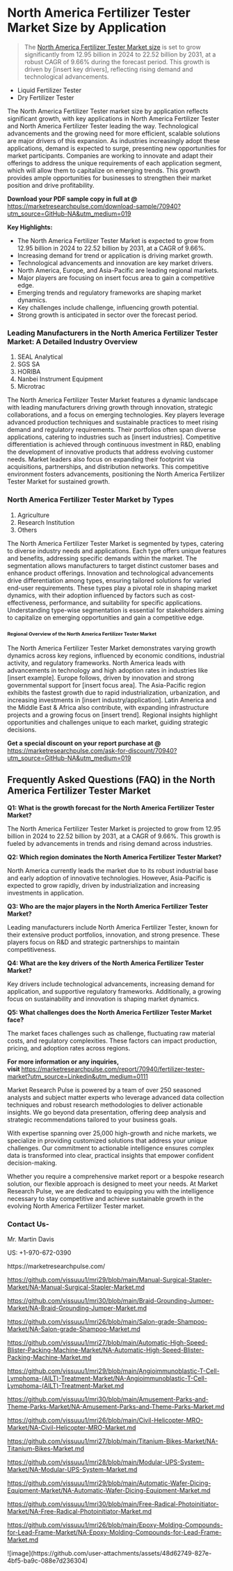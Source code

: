 <h1>North America Fertilizer Tester Market&nbsp;Size by Application</h1><blockquote><p>The <a href="https://marketresearchpulse.com/download-sample/70940?utm_source=GitHub-NA&amp;utm_medium=019">North America Fertilizer Tester Market size</a> is set to grow significantly from 12.95 billion in 2024 to 22.52 billion by 2031, at a robust CAGR of 9.66% during the forecast period. This growth is driven by [insert key drivers], reflecting rising demand and technological advancements.</p></blockquote><ul><li>Liquid Fertilizer Tester <li> Dry Fertilizer Tester</li></ul><p>The North America Fertilizer Tester market size by application reflects significant growth, with key applications in North America Fertilizer Tester and North America Fertilizer Tester leading the way. Technological advancements and the growing need for more efficient, scalable solutions are major drivers of this expansion. As industries increasingly adopt these applications, demand is expected to surge, presenting new opportunities for market participants. Companies are working to innovate and adapt their offerings to address the unique requirements of each application segment, which will allow them to capitalize on emerging trends. This growth provides ample opportunities for businesses to strengthen their market position and drive profitability.</p><p><strong>Download your PDF sample copy in full at @ </strong><a href="https://marketresearchpulse.com/download-sample/70940?utm_source=GitHub-NA&amp;utm_medium=019">https://marketresearchpulse.com/download-sample/70940?utm_source=GitHub-NA&amp;utm_medium=019</a></p><p><strong>Key Highlights: </strong></p><ul><li>The North America Fertilizer Tester Market is expected to grow from 12.95 billion in 2024 to 22.52 billion by 2031, at a CAGR of 9.66%.</li><li>Increasing demand for trend or application is driving market growth.</li><li>Technological advancements and innovation are key market drivers.</li><li>North America, Europe, and Asia-Pacific are leading regional markets.</li><li>Major players are focusing on insert focus area to gain a competitive edge.</li><li>Emerging trends and regulatory frameworks are shaping market dynamics.</li><li>Key challenges include challenge, influencing growth potential.</li><li>Strong growth is anticipated in sector over the forecast period.</li></ul><h3>Leading Manufacturers in the North America Fertilizer Tester Market: A Detailed Industry Overview</h3><ol><li>SEAL Analytical</li><li>SGS SA</li><li>HORIBA</li><li>Nanbei Instrument Equipment</li><li>Microtrac</li></ol><div class="flex max-w-full flex-col flex-grow"><div class="min-h-8 text-message flex w-full flex-col items-end gap-2 whitespace-normal break-words [.text-message+&amp;]:mt-5" dir="auto" data-message-author-role="assistant" data-message-id="fd8432e4-4910-450d-b182-61b7bfb0a01f" data-message-model-slug="gpt-4o"><div class="flex w-full flex-col gap-1 empty:hidden first:pt-[3px]"><div class="markdown prose w-full break-words dark:prose-invert light"><p>The North America Fertilizer Tester Market features a dynamic landscape with leading manufacturers driving growth through innovation, strategic collaborations, and a focus on emerging technologies. Key players leverage advanced production techniques and sustainable practices to meet rising demand and regulatory requirements. Their portfolios often span diverse applications, catering to industries such as [insert industries]. Competitive differentiation is achieved through continuous investment in R&amp;D, enabling the development of innovative products that address evolving customer needs. Market leaders also focus on expanding their footprint via acquisitions, partnerships, and distribution networks. This competitive environment fosters advancements, positioning the North America Fertilizer Tester Market for sustained growth.</p></div></div></div></div><h3>North America Fertilizer Tester Market by Types</h3><ol><li>Agriculture <li> Research Institution <li> Others</li></ol><div class="flex max-w-full flex-col flex-grow"><div class="min-h-8 text-message flex w-full flex-col items-end gap-2 whitespace-normal break-words [.text-message+&amp;]:mt-5" dir="auto" data-message-author-role="assistant" data-message-id="084470be-0bb7-4664-bddf-5156b4f41249" data-message-model-slug="gpt-4o-mini"><div class="flex w-full flex-col gap-1 empty:hidden first:pt-[3px]"><div class="markdown prose w-full break-words dark:prose-invert light"><p>The North America Fertilizer Tester Market is segmented by types, catering to diverse industry needs and applications. Each type offers unique features and benefits, addressing specific demands within the market. The segmentation allows manufacturers to target distinct customer bases and enhance product offerings. Innovation and technological advancements drive differentiation among types, ensuring tailored solutions for varied end-user requirements. These types play a pivotal role in shaping market dynamics, with their adoption influenced by factors such as cost-effectiveness, performance, and suitability for specific applications. Understanding type-wise segmentation is essential for stakeholders aiming to capitalize on emerging opportunities and gain a competitive edge.</p></div></div></div></div><h3><span style="font-size: 11px;">Regional Overview of the North America Fertilizer Tester Market</span></h3><div class="flex max-w-full flex-col flex-grow"><div class="min-h-8 text-message flex w-full flex-col items-end gap-2 whitespace-normal break-words [.text-message+&amp;]:mt-5" dir="auto" data-message-author-role="assistant" data-message-id="e9038762-ce64-4e30-91c9-9bd413514231" data-message-model-slug="gpt-4o-mini"><div class="flex w-full flex-col gap-1 empty:hidden first:pt-[3px]"><div class="markdown prose w-full break-words dark:prose-invert light"><p>The North America Fertilizer Tester Market demonstrates varying growth dynamics across key regions, influenced by economic conditions, industrial activity, and regulatory frameworks. North America leads with advancements in technology and high adoption rates in industries like [insert example]. Europe follows, driven by innovation and strong governmental support for [insert focus area]. The Asia-Pacific region exhibits the fastest growth due to rapid industrialization, urbanization, and increasing investments in [insert industry/application]. Latin America and the Middle East &amp; Africa also contribute, with expanding infrastructure projects and a growing focus on [insert trend]. Regional insights highlight opportunities and challenges unique to each market, guiding strategic decisions.</p></div></div></div></div><p><strong>Get a special discount on your report purchase at @ </strong><a href="https://marketresearchpulse.com/ask-for-discount/70940?utm_source=GitHub-NA&amp;utm_medium=019">https://marketresearchpulse.com/ask-for-discount/70940?utm_source=GitHub-NA&amp;utm_medium=019</a></p><h2>Frequently Asked Questions (FAQ) in the North America Fertilizer Tester Market</h2><p><strong>Q1: What is the growth forecast for the North America Fertilizer Tester Market?</strong></p><p>The North America Fertilizer Tester Market is projected to grow from 12.95 billion in 2024 to 22.52 billion by 2031, at a CAGR of 9.66%. This growth is fueled by advancements in trends and rising demand across industries.</p><p><strong>Q2: Which region dominates the North America Fertilizer Tester Market?</strong></p><p>North America currently leads the market due to its robust industrial base and early adoption of innovative technologies. However, Asia-Pacific is expected to grow rapidly, driven by industrialization and increasing investments in application.</p><p><strong>Q3: Who are the major players in the North America Fertilizer Tester Market?</strong></p><p>Leading manufacturers include North America Fertilizer Tester, known for their extensive product portfolios, innovation, and strong presence. These players focus on R&amp;D and strategic partnerships to maintain competitiveness.</p><p><strong>Q4: What are the key drivers of the North America Fertilizer Tester Market?</strong></p><p>Key drivers include technological advancements, increasing demand for application, and supportive regulatory frameworks. Additionally, a growing focus on sustainability and innovation is shaping market dynamics.</p><p><strong>Q5: What challenges does the North America Fertilizer Tester Market face?</strong></p><p>The market faces challenges such as challenge, fluctuating raw material costs, and regulatory complexities. These factors can impact production, pricing, and adoption rates across regions.</p><p><strong>For more information or any inquiries, visit&nbsp;</strong><a href="https://marketresearchpulse.com/report/70940/fertilizer-tester-market?utm_source=Linkedin&utm_medium=0111">https://marketresearchpulse.com/report/70940/fertilizer-tester-market?utm_source=Linkedin&utm_medium=0111</a></p><p>Market Research Pulse is powered by a team of over 250 seasoned analysts and subject matter experts who leverage advanced data collection techniques and robust research methodologies to deliver actionable insights. We go beyond data presentation, offering deep analysis and strategic recommendations tailored to your business goals.</p><p>With expertise spanning over 25,000 high-growth and niche markets, we specialize in providing customized solutions that address your unique challenges. Our commitment to actionable intelligence ensures complex data is transformed into clear, practical insights that empower confident decision-making.</p><p>Whether you require a comprehensive market report or a bespoke research solution, our flexible approach is designed to meet your needs. At Market Research Pulse, we are dedicated to equipping you with the intelligence necessary to stay competitive and achieve sustainable growth in the evolving North America Fertilizer Tester market.</p><h3><strong>Contact Us-</strong></h3><p>Mr. Martin Davis</p><p>US: +1-970-672-0390</p><p>https://marketresearchpulse.com/</p><p><a href="https://github.com/vissuuu1/mri29/blob/main/Manual-Surgical-Stapler-Market/NA-Manual-Surgical-Stapler-Market.md">https://github.com/vissuuu1/mri29/blob/main/Manual-Surgical-Stapler-Market/NA-Manual-Surgical-Stapler-Market.md</a></p><p><a href="https://github.com/vissuuu1/mri30/blob/main/Braid-Grounding-Jumper-Market/NA-Braid-Grounding-Jumper-Market.md">https://github.com/vissuuu1/mri30/blob/main/Braid-Grounding-Jumper-Market/NA-Braid-Grounding-Jumper-Market.md</a></p><p><a href="https://github.com/vissuuu1/mri26/blob/main/Salon-grade-Shampoo-Market/NA-Salon-grade-Shampoo-Market.md">https://github.com/vissuuu1/mri26/blob/main/Salon-grade-Shampoo-Market/NA-Salon-grade-Shampoo-Market.md</a></p><p><a href="https://github.com/vissuuu1/mri27/blob/main/Automatic-High-Speed-Blister-Packing-Machine-Market/NA-Automatic-High-Speed-Blister-Packing-Machine-Market.md">https://github.com/vissuuu1/mri27/blob/main/Automatic-High-Speed-Blister-Packing-Machine-Market/NA-Automatic-High-Speed-Blister-Packing-Machine-Market.md</a></p><p><a href="https://github.com/vissuuu1/mri29/blob/main/Angioimmunoblastic-T-Cell-Lymphoma-(AILT)-Treatment-Market/NA-Angioimmunoblastic-T-Cell-Lymphoma-(AILT)-Treatment-Market.md">https://github.com/vissuuu1/mri29/blob/main/Angioimmunoblastic-T-Cell-Lymphoma-(AILT)-Treatment-Market/NA-Angioimmunoblastic-T-Cell-Lymphoma-(AILT)-Treatment-Market.md</a></p><p><a href="https://github.com/vissuuu1/mri30/blob/main/Amusement-Parks-and-Theme-Parks-Market/NA-Amusement-Parks-and-Theme-Parks-Market.md">https://github.com/vissuuu1/mri30/blob/main/Amusement-Parks-and-Theme-Parks-Market/NA-Amusement-Parks-and-Theme-Parks-Market.md</a></p><p><a href="https://github.com/vissuuu1/mri26/blob/main/Civil-Helicopter-MRO-Market/NA-Civil-Helicopter-MRO-Market.md">https://github.com/vissuuu1/mri26/blob/main/Civil-Helicopter-MRO-Market/NA-Civil-Helicopter-MRO-Market.md</a></p><p><a href="https://github.com/vissuuu1/mri27/blob/main/Titanium-Bikes-Market/NA-Titanium-Bikes-Market.md">https://github.com/vissuuu1/mri27/blob/main/Titanium-Bikes-Market/NA-Titanium-Bikes-Market.md</a></p><p><a href="https://github.com/vissuuu1/mri28/blob/main/Modular-UPS-System-Market/NA-Modular-UPS-System-Market.md">https://github.com/vissuuu1/mri28/blob/main/Modular-UPS-System-Market/NA-Modular-UPS-System-Market.md</a></p><p><a href="https://github.com/vissuuu1/mri29/blob/main/Automatic-Wafer-Dicing-Equipment-Market/NA-Automatic-Wafer-Dicing-Equipment-Market.md">https://github.com/vissuuu1/mri29/blob/main/Automatic-Wafer-Dicing-Equipment-Market/NA-Automatic-Wafer-Dicing-Equipment-Market.md</a></p><p><a href="https://github.com/vissuuu1/mri30/blob/main/Free-Radical-Photoinitiator-Market/NA-Free-Radical-Photoinitiator-Market.md">https://github.com/vissuuu1/mri30/blob/main/Free-Radical-Photoinitiator-Market/NA-Free-Radical-Photoinitiator-Market.md</a></p><p><a href="https://github.com/vissuuu1/mri26/blob/main/Epoxy-Molding-Compounds-for-Lead-Frame-Market/NA-Epoxy-Molding-Compounds-for-Lead-Frame-Market.md">https://github.com/vissuuu1/mri26/blob/main/Epoxy-Molding-Compounds-for-Lead-Frame-Market/NA-Epoxy-Molding-Compounds-for-Lead-Frame-Market.md</a></p>
![image](https://github.com/user-attachments/assets/48d62749-827e-4bf5-ba9c-088e7d236304)
